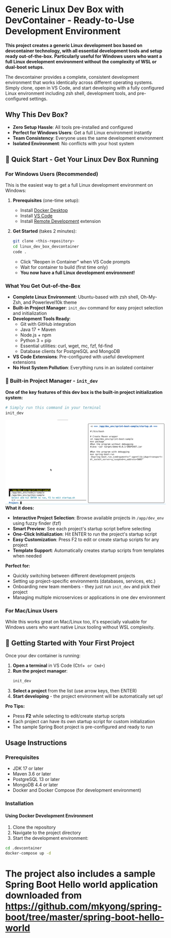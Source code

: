 # Generic Linux Dev Box with DevContainer - Ready-to-Use Development Environment

**This project creates a generic Linux development box based on devcontainer technology, with all essential development tools and setup ready out-of-the-box. Particularly useful for Windows users who want a full Linux development environment without the complexity of WSL or dual-boot setups.**

The devcontainer provides a complete, consistent development environment that works identically across different operating systems. Simply clone, open in VS Code, and start developing with a fully configured Linux environment including zsh shell, development tools, and pre-configured settings.

## Why This Dev Box?
- **Zero Setup Hassle**: All tools pre-installed and configured
- **Perfect for Windows Users**: Get a full Linux environment instantly
- **Team Consistency**: Everyone uses the same development environment
- **Isolated Environment**: No conflicts with your host system


## 🚀 Quick Start - Get Your Linux Dev Box Running

### For Windows Users (Recommended)
This is the easiest way to get a full Linux development environment on Windows:

1. **Prerequisites** (one-time setup):
   - Install [Docker Desktop](https://www.docker.com/products/docker-desktop/)
   - Install [VS Code](https://code.visualstudio.com/)
   - Install [Remote Development](https://marketplace.visualstudio.com/items?itemName=ms-vscode-remote.vscode-remote-extensionpack) extension

2. **Get Started** (takes 2 minutes):
   ```bash
   git clone <this-repository>
   cd linux_dev_box_devcontainer
   code .
   ```
   - Click "Reopen in Container" when VS Code prompts
   - Wait for container to build (first time only)
   - **You now have a full Linux development environment!**

### What You Get Out-of-the-Box
- **Complete Linux Environment**: Ubuntu-based with zsh shell, Oh-My-Zsh, and Powerlevel10k theme
- **Built-in Project Manager**: `init_dev` command for easy project selection and initialization
- **Development Tools Ready**:
  - Git with GitHub integration
  - Java 17 + Maven
  - Node.js + npm
  - Python 3 + pip
  - Essential utilities: curl, wget, mc, fzf, fd-find
  - Database clients for PostgreSQL and MongoDB
- **VS Code Extensions**: Pre-configured with useful development extensions
- **No Host System Pollution**: Everything runs in an isolated container

### 🎯 Built-in Project Manager - `init_dev`
**One of the key features of this dev box is the built-in project initialization system:**

```bash
# Simply run this command in your terminal
init_dev
```
![img.png](img.png)
**What it does:**
- **Interactive Project Selection**: Browse available projects in `/app/dev_env` using fuzzy finder (fzf)
- **Smart Preview**: See each project's startup script before selecting
- **One-Click Initialization**: Hit ENTER to run the project's startup script
- **Easy Customization**: Press F2 to edit or create startup scripts for any project
- **Template Support**: Automatically creates startup scripts from templates when needed

**Perfect for:**
- Quickly switching between different development projects
- Setting up project-specific environments (databases, services, etc.)
- Onboarding new team members - they just run `init_dev` and pick their project
- Managing multiple microservices or applications in one dev environment

### For Mac/Linux Users
While this works great on Mac/Linux too, it's especially valuable for Windows users who want native Linux tooling without WSL complexity.

## 🚀 Getting Started with Your First Project

Once your dev container is running:

1. **Open a terminal** in VS Code (Ctrl+` or Cmd+`)
2. **Run the project manager**:
   ```bash
   init_dev
   ```
3. **Select a project** from the list (use arrow keys, then ENTER)
4. **Start developing** - the project environment will be automatically set up!

**Pro Tips:**
- Press **F2** while selecting to edit/create startup scripts
- Each project can have its own startup script for custom initialization
- The sample Spring Boot project is pre-configured and ready to run

## Usage Instructions
### Prerequisites
- JDK 17 or later
- Maven 3.6 or later
- PostgreSQL 13 or later
- MongoDB 4.4 or later
- Docker and Docker Compose (for development environment)

### Installation

#### Using Docker Development Environment
1. Clone the repository
2. Navigate to the project directory
3. Start the development environment:
```bash
cd .devcontainer
docker-compose up -d
```
# The project also includes a sample Spring Boot Hello world application downloaded from https://github.com/mkyong/spring-boot/tree/master/spring-boot-hello-world
